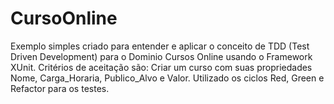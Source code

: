 # CursoOnline

Exemplo simples criado para entender e aplicar o conceito de TDD (Test Driven Development) para o Dominio Cursos Online usando o Framework XUnit. 
Critérios de aceitação são: Criar um curso com suas propriedades Nome, Carga_Horaria, Publico_Alvo e Valor. Utilizado os ciclos Red, Green e Refactor para os testes.
